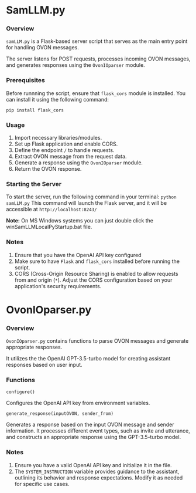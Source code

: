 # SamLLM.py

### Overview
`samLLM.py` is a Flask-based server script that serves as the main entry point for handling OVON messages. 

The server listens for POST requests, processes incoming OVON messages, and generates responses using the `OvonIOparser` module.

### Prerequisites 
Before runnning the script, ensure that `flask_cors` module is installed. You can install it using the following command:
```
pip install flask_cors
```

### Usage 
1. Import necessary libraries/modules.
2. Set up Flask application and enable CORS.
3. Define the endpoint `/` to handle requests.
4. Extract OVON message from the request data.
5. Generate a response using the `OvonIOparser` module.
6. Return the OVON response.

### Starting the Server
To start the server, run the following command in your terminal:
``` python samLLM.py ```
This command will launch the Flask server, and it will be accessible at `http://localhost:8243/`

__Note:__ On MS Windows systems you can just double click the winSamLLMLocalPyStartup.bat file.

### Notes 
1. Ensure that you have the OpenAI API key configured
2. Make sure to have `Flask` and `flask_cors` installed before running the script.
3. CORS (Cross-Origin Resource Sharing) is enabled to allow requests from and origin (`*`). Adjust the CORS configuration based on your application's security requirements.

# OvonIOparser.py

### Overview
`OvonIOparser.py` contains functions to parse OVON messages and generate appropriate responses.

It utilizes the the OpenAI GPT-3.5-turbo model for creating assistant responses based on user input.

### Functions 
`configure()`

Configures the OpenAI API key from environment variables.

`generate_response(inputOVON, sender_from)`

Generates a response based on the input OVON message and sender information. It processes different event types, such as invite and utterance, and constructs an appropriate response using the GPT-3.5-turbo model.

### Notes
1. Ensure you have a valid OpenAI API key and initialize it in the file.
2. The `SYSTEM_INSTRUCTION` variable provides guidance to the assistant, outlining its behavior and response expectations. Modify it as needed for specific use cases.
